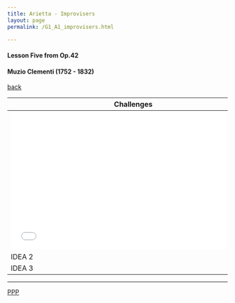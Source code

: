 ```yaml
---
title: Arietta - Improvisers
layout: page
permalink: /G1_A1_improvisers.html

---
```



#### Lesson Five from Op.42

#### Muzio Clementi (1752 - 1832)


[back](G1_A1)


| Challenges | 
| ------------ | 
| [<iframe width="560" height="315" src="//www.youtube.com/embed/EnmcZqJwfRo?controls=0&amp;showinfo=0" frameborder="0" allowfullscreen></iframe>](G1_A1_improvisers_idea_1.html)       |
| IDEA 2       |
| IDEA 3       |

***



[PPP](https://itunes.apple.com/gb/app/abrsm-piano-practice-partner/id891238739?mt=8>)



